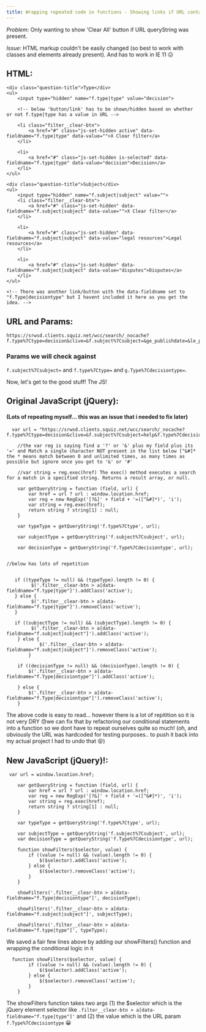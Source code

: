 ```yaml
---
title: Wrapping repeated code in functions - Showing links if URL contains queryString.
---
```


*Problem:* Only wanting to show 'Clear All' button if URL queryString was present.

*Issue:* HTML markup couldn't be easily changed (so best to work with classes and elements already present). And has to work in IE 11 😖

## HTML:
```
<div class="question-title">Type</div>
<ul>
	<input type="hidden" name="f.type|type" value="decision">
	
	<!-- below 'button/link' has to be shown/hidden based on whether or not f.type|type has a value in URL -->
	
	<li class="filter__clear-btn">
		<a href="#" class="js-set-hidden active" data-fieldname="f.type|type" data-value="">X Clear filter</a>
	</li>

	<li>
		<a href="#" class="js-set-hidden is-selected" data-fieldname="f.type|type" data-value="decision">Decision</a>
	</li>
</ul>

<div class="question-title">Subject</div>
<ul>
	<input type="hidden" name="f.subject|subject" value="">
	<li class="filter__clear-btn">
		<a href="#" class="js-set-hidden" data-fieldname="f.subject|subject" data-value="">X Clear filter</a>
	</li>
	
	<li>
		<a href="#" class="js-set-hidden" data-fieldname="f.subject|subject" data-value="legal resources">Legal resources</a>
	</li>
	
	<li>
		<a href="#" class="js-set-hidden" data-fieldname="f.subject|subject" data-value="disputes">Disputes</a>
	</li>
</ul>

<!-- There was another link/button with the data-fieldname set to "f.Type|decisiontype" but I havent included it here as you get the idea. -->
```

## URL and Params:
```
https://srwsd.clients.squiz.net/wcc/search/_nocache?f.type%7Ctype=decision&clive=&f.subject%7Csubject=&ge_publishdate=&le_publishdate
```

### Params we will check against 
`f.subject%7Csubject=` and 
`f.type%7Ctype=` and 
`g.Type%7Cdecisiontype=`.

Now, let's get to the good stuff! The JS!

## Original JavaScript (jQuery):
#### (Lots of repeating myself... this was an issue that i needed to fix later)

```
  var url = "https://srwsd.clients.squiz.net/wcc/search/_nocache?f.type%7Ctype=decision&clive=&f.subject%7Csubject=help&f.type%7Cdecisiontype=decision&ge_publishdate=&le_publishdate=&query=legal&num_ranks=10&sort=relevance&start_rank=#";
	
	//the var reg is saying find a '?' or '&' plus my field plus its '=' and Match a single character NOT present in the list below [^&#]*     the * means match between 0 and unlimited times, as many times as possible but ignore once you get to '&' or '#'
	
	//var string = reg.exec(href) The exec() method executes a search for a match in a specified string. Returns a result array, or null.

    var getQueryString = function (field, url) {
        var href = url ? url : window.location.href;
        var reg = new RegExp('[?&]' + field + '=([^&#]*)', 'i');
        var string = reg.exec(href);
        return string ? string[1] : null;
    }

    var typeType = getQueryString('f.type%7Ctype', url);
    
    var subjectType = getQueryString('f.subject%7Csubject', url);

    var decisionType = getQueryString('f.Type%7Cdecisiontype', url);
		

//below has lots of repetition
    

   if ((typeType != null) && (typeType).length != 0) {
		 $('.filter__clear-btn > a[data-fieldname="f.type|type"]').addClass('active');
   } else {
		 $('.filter__clear-btn > a[data-fieldname="f.type|type"]').removeClass('active');
   }

   if ((subjectType != null) && (subjectType).length != 0) {
		 $('.filter__clear-btn > a[data-fieldname="f.subject|subject"]').addClass('active');
    } else {
			$('.filter__clear-btn > a[data-fieldname="f.subject|subject"]').removeClass('active');
		}
		
	if ((decisionType != null) && (decisionType).length != 0) {
		$('.filter__clear-btn > a[data-fieldname="f.Type|decisiontype"]').addClass('active');

	} else {
		$('.filter__clear-btn > a[data-fieldname="f.Type|decisiontype"]').removeClass('active');
	}

```

The above code is easy to read... however there is a lot of repitition so it is not very DRY 😓we can fix that by refactoring our conditional statements into a function so we dont have to repeat ourselves quite so much! (oh, and obviously the URL was hardcoded for testing purposes.. to push it back into my actual project I had to undo that 😝)


## New JavaScript (jQuery)!:

```
 var url = window.location.href;

    var getQueryString = function (field, url) {
        var href = url ? url : window.location.href;
        var reg = new RegExp('[?&]' + field + '=([^&#]*)', 'i');
        var string = reg.exec(href);
        return string ? string[1] : null;
    }

    var typeType = getQueryString('f.type%7Ctype', url);
    
    var subjectType = getQueryString('f.subject%7Csubject', url);
    var decisionType = getQueryString('f.Type%7Cdecisiontype', url);

    function showFilters($selector, value) {
        if ((value != null) && (value).length != 0) {
            $($selector).addClass('active');
        } else {
            $($selector).removeClass('active');
        }
    }

    showFilters('.filter__clear-btn > a[data-fieldname="f.Type|decisiontype"]', decisionType);

    showFilters('.filter__clear-btn > a[data-fieldname="f.subject|subject"]', subjectType);

    showFilters('.filter__clear-btn > a[data-fieldname="f.type|type"]', typeType);
```

We saved a fair few lines above by adding our showFilters() function and wrapping the conditional logic in it
```
  function showFilters($selector, value) {
        if ((value != null) && (value).length != 0) {
            $($selector).addClass('active');
        } else {
            $($selector).removeClass('active');
        }
    }
```

The showFilters function takes two args (1) the $selector which is the jQuery element selector like `.filter__clear-btn > a[data-fieldname="f.type|type"]'` and (2) the value which is the URL param `f.Type%7Cdecisiontype` 😀






